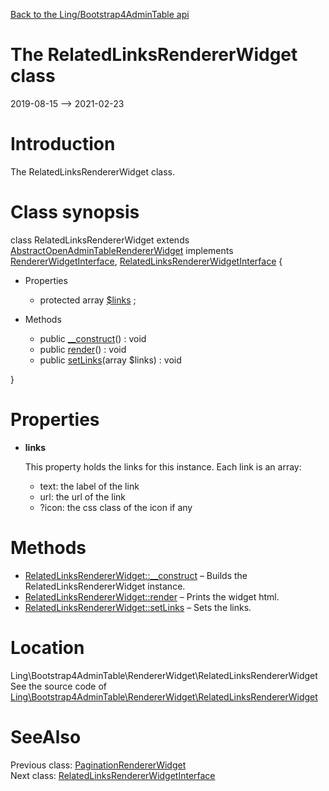 [Back to the Ling/Bootstrap4AdminTable api](https://github.com/lingtalfi/Bootstrap4AdminTable/blob/master/doc/api/Ling/Bootstrap4AdminTable.md)



The RelatedLinksRendererWidget class
================
2019-08-15 --> 2021-02-23






Introduction
============

The RelatedLinksRendererWidget class.



Class synopsis
==============


class <span class="pl-k">RelatedLinksRendererWidget</span> extends [AbstractOpenAdminTableRendererWidget](https://github.com/lingtalfi/Bootstrap4AdminTable/blob/master/doc/api/Ling/Bootstrap4AdminTable/RendererWidget/AbstractOpenAdminTableRendererWidget.md) implements [RendererWidgetInterface](https://github.com/lingtalfi/Bootstrap4AdminTable/blob/master/doc/api/Ling/Bootstrap4AdminTable/RendererWidget/RendererWidgetInterface.md), [RelatedLinksRendererWidgetInterface](https://github.com/lingtalfi/Bootstrap4AdminTable/blob/master/doc/api/Ling/Bootstrap4AdminTable/RendererWidget/RelatedLinksRendererWidgetInterface.md) {

- Properties
    - protected array [$links](#property-links) ;

- Methods
    - public [__construct](https://github.com/lingtalfi/Bootstrap4AdminTable/blob/master/doc/api/Ling/Bootstrap4AdminTable/RendererWidget/RelatedLinksRendererWidget/__construct.md)() : void
    - public [render](https://github.com/lingtalfi/Bootstrap4AdminTable/blob/master/doc/api/Ling/Bootstrap4AdminTable/RendererWidget/RelatedLinksRendererWidget/render.md)() : void
    - public [setLinks](https://github.com/lingtalfi/Bootstrap4AdminTable/blob/master/doc/api/Ling/Bootstrap4AdminTable/RendererWidget/RelatedLinksRendererWidget/setLinks.md)(array $links) : void

}




Properties
=============

- <span id="property-links"><b>links</b></span>

    This property holds the links for this instance.
    Each link is an array:
    - text: the label of the link
    - url: the url of the link
    - ?icon: the css class of the icon if any
    
    



Methods
==============

- [RelatedLinksRendererWidget::__construct](https://github.com/lingtalfi/Bootstrap4AdminTable/blob/master/doc/api/Ling/Bootstrap4AdminTable/RendererWidget/RelatedLinksRendererWidget/__construct.md) &ndash; Builds the RelatedLinksRendererWidget instance.
- [RelatedLinksRendererWidget::render](https://github.com/lingtalfi/Bootstrap4AdminTable/blob/master/doc/api/Ling/Bootstrap4AdminTable/RendererWidget/RelatedLinksRendererWidget/render.md) &ndash; Prints the widget html.
- [RelatedLinksRendererWidget::setLinks](https://github.com/lingtalfi/Bootstrap4AdminTable/blob/master/doc/api/Ling/Bootstrap4AdminTable/RendererWidget/RelatedLinksRendererWidget/setLinks.md) &ndash; Sets the links.





Location
=============
Ling\Bootstrap4AdminTable\RendererWidget\RelatedLinksRendererWidget<br>
See the source code of [Ling\Bootstrap4AdminTable\RendererWidget\RelatedLinksRendererWidget](https://github.com/lingtalfi/Bootstrap4AdminTable/blob/master/RendererWidget/RelatedLinksRendererWidget.php)



SeeAlso
==============
Previous class: [PaginationRendererWidget](https://github.com/lingtalfi/Bootstrap4AdminTable/blob/master/doc/api/Ling/Bootstrap4AdminTable/RendererWidget/PaginationRendererWidget.md)<br>Next class: [RelatedLinksRendererWidgetInterface](https://github.com/lingtalfi/Bootstrap4AdminTable/blob/master/doc/api/Ling/Bootstrap4AdminTable/RendererWidget/RelatedLinksRendererWidgetInterface.md)<br>

